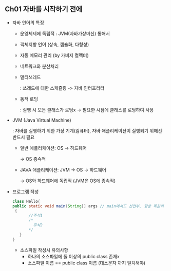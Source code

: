 ## Ch01 자바를 시작하기 전에

- 자바 언어의 특징
    - 운영체제에 독립적 :  JVM(자바가상머신) 통해서
    - 객체지향 언어 (상속, 캡슐화, 다형성)
    - 자동 메모리 관리 (by 가비지 컬렉터)
    - 네트워크와 분산처리
    - 멀티쓰레드
    
      : 쓰레드에 대한 스케쥴링 -> 자바 인터프리터
    - 동적 로딩
    
      : 실행 시 모든 클래스가 로딩x -> 필요한 시점에 클래스를 로딩하여 사용
      
- JVM (Java Virtual Machine)
    
    : 자바를 실행하기 위한 가상 기계(컴퓨터), 자바 애플리케이션이 실행되기 위해선 반드시 필요
    
    - 일반 애플리케이션: OS -> 하드웨어
      
      -> OS 종속적
      
    - JAVA 애플리케이션: JVM -> OS -> 하드웨어

       -> OS와 하드웨어에 독립적 (JVM은 OS에 종속적) 
    
- 프로그램 작성
     ```java
     class Hello{
    public static void main(String[] args // main메서드 선언부, 항상 똑같이 작성
      {
            //주석1
            /*
              주석2
            */
        }
     }
    ```
    - 소스파일 작성시 유의사항
      - 하나의 소스파일에 둘 이상의 public class 존재x
      - 소스파일 이름 == public class 이름 (대소문자 까지 일치해야)
